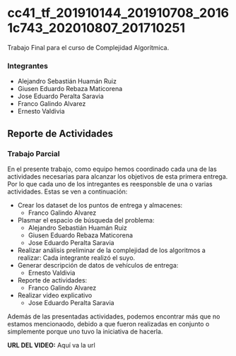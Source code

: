# cc41_tf_201910144_201910708_20161c743_202010807_201710251
Trabajo Final para el curso de Complejidad Algorítmica.

### Integrantes
- Alejandro Sebastián Huamán Ruiz
- Giusen Eduardo Rebaza Maticorena
- Jose Eduardo Peralta Saravia
- Franco Galindo Alvarez
- Ernesto Valdivia

## Reporte de Actividades

### Trabajo Parcial
En el presente trabajo, como equipo hemos coordinado cada una de las actividades necesarias para alcanzar los objetivos de esta primera entrega. Por lo que cada uno de los intregantes es reesponsble de una o varias actividades. Estas se ven a continuación:

- Crear los dataset de los puntos de entrega y almacenes: 
    - Franco Galindo Alvarez
- Plasmar el espacio de búsqueda del problema: 
    - Alejandro Sebastián Huamán Ruiz 
    - Giusen Eduardo Rebaza Maticorena
    - Jose Eduardo Peralta Saravia
- Realizar análisis preliminar de la complejidad de los algoritmos a realizar: Cada integrante realizó el suyo.
- Generar descripción de datos de vehículos de entrega:
    - Ernesto Valdivia
- Reporte de actividades:
    - Franco Galindo Alvarez
- Realizar video explicativo
    - Jose Eduardo Peralta Saravia

Además de las presentadas actividades, podemos encontrar más que no estamos mencionaodo, debido a que fueron realizadas en conjunto o simplemente porque uno tuvo la iniciativa de hacerla.

**URL DEL VIDEO:** Aquí va la url
